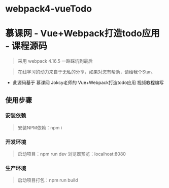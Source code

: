 # webpack4-vueTodo
# 慕课网 - Vue+Webpack打造todo应用 - 课程源码
> 采用 webpack 4.16.5 一路踩坑到最后

> 在线学习的动力来自于无私的分享，如果对您有帮助，请给我个Star。

- 此源码基于 慕课网 Jokcy老师的 Vue+Webpack打造todo应用 视频教程编写

## 使用步骤
### 安装依赖
> 安装NPM依赖：npm i
### 开发环境
> 启动项目：npm run dev
> 浏览器预览：localhost:8080
### 生产环境
> 启动项目打包：npm run build
